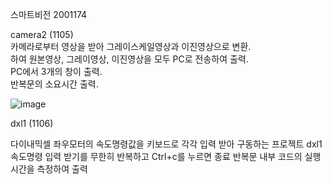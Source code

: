 스마트비전 2001174

camera2 (1105)    
카메라로부터 영상을 받아 그레이스케일영상과 이진영상으로 변환.  
하여 원본영상, 그레이영상, 이진영상을 모두 PC로 전송하여 출력.  
PC에서 3개의 창이 출력.  
반복문의 소요시간 출력.  

![image](https://github.com/user-attachments/assets/3637ac65-e3da-4353-9c3a-1ada74089a20)


dxl1 (1106)

다이내믹셀 좌우모터의 속도명령값을 키보드로 각각 입력 받아 구동하는 프로젝트 dxl1
속도명령 입력 받기를 무한히 반복하고 Ctrl+c를 누르면 종료
반복문 내부 코드의 실행시간을 측정하여 출력
